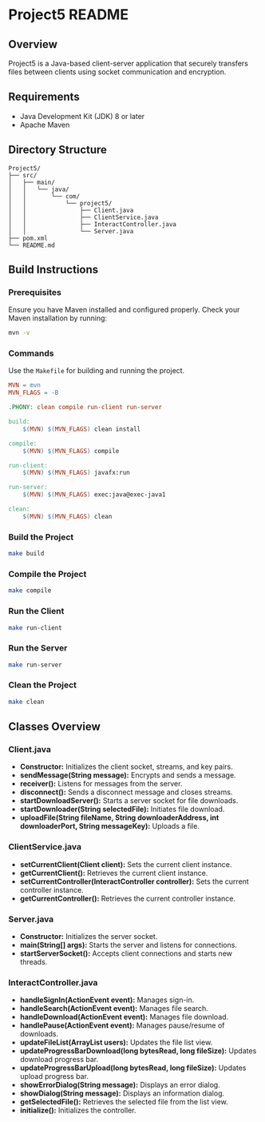 # Project5 README

## Overview

Project5 is a Java-based client-server application that securely transfers files between clients using socket communication and encryption.

## Requirements

- Java Development Kit (JDK) 8 or later
- Apache Maven

## Directory Structure

```
Project5/
├── src/
│   ├── main/
│   │   └── java/
│   │       └── com/
│   │           └── project5/
│   │               ├── Client.java
│   │               ├── ClientService.java
│   │               ├── InteractController.java
│   │               └── Server.java
├── pom.xml
└── README.md
```

## Build Instructions

### Prerequisites

Ensure you have Maven installed and configured properly. Check your Maven installation by running:

```sh
mvn -v
```

### Commands

Use the `Makefile` for building and running the project.

```makefile
MVN = mvn
MVN_FLAGS = -B

.PHONY: clean compile run-client run-server

build:
	$(MVN) $(MVN_FLAGS) clean install

compile:
	$(MVN) $(MVN_FLAGS) compile

run-client:
	$(MVN) $(MVN_FLAGS) javafx:run

run-server:
	$(MVN) $(MVN_FLAGS) exec:java@exec-java1

clean:
	$(MVN) $(MVN_FLAGS) clean
```

### Build the Project

```sh
make build
```

### Compile the Project

```sh
make compile
```

### Run the Client

```sh
make run-client
```

### Run the Server

```sh
make run-server
```

### Clean the Project

```sh
make clean
```

## Classes Overview

### Client.java

- **Constructor:** Initializes the client socket, streams, and key pairs.
- **sendMessage(String message):** Encrypts and sends a message.
- **receiver():** Listens for messages from the server.
- **disconnect():** Sends a disconnect message and closes streams.
- **startDownloadServer():** Starts a server socket for file downloads.
- **startDownloader(String selectedFile):** Initiates file download.
- **uploadFile(String fileName, String downloaderAddress, int downloaderPort, String messageKey):** Uploads a file.

### ClientService.java

- **setCurrentClient(Client client):** Sets the current client instance.
- **getCurrentClient():** Retrieves the current client instance.
- **setCurrentController(InteractController controller):** Sets the current controller instance.
- **getCurrentController():** Retrieves the current controller instance.

### Server.java

- **Constructor:** Initializes the server socket.
- **main(String[] args):** Starts the server and listens for connections.
- **startServerSocket():** Accepts client connections and starts new threads.

### InteractController.java

- **handleSignIn(ActionEvent event):** Manages sign-in.
- **handleSearch(ActionEvent event):** Manages file search.
- **handleDownload(ActionEvent event):** Manages file download.
- **handlePause(ActionEvent event):** Manages pause/resume of downloads.
- **updateFileList(ArrayList<String> users):** Updates the file list view.
- **updateProgressBarDownload(long bytesRead, long fileSize):** Updates download progress bar.
- **updateProgressBarUpload(long bytesRead, long fileSize):** Updates upload progress bar.
- **showErrorDialog(String message):** Displays an error dialog.
- **showDialog(String message):** Displays an information dialog.
- **getSelectedFile():** Retrieves the selected file from the list view.
- **initialize():** Initializes the controller.